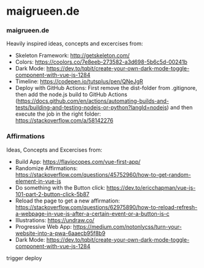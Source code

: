 # maigrueen.de

### maigrueen.de

Heavily inspired ideas, concepts and excercises from:
* Skeleton Framework: http://getskeleton.com/
* Colors: https://coolors.co/7e8eeb-273582-a3d698-5b6c5d-00241b
* Dark Mode: https://dev.to/tqbit/create-your-own-dark-mode-toggle-component-with-vue-js-1284
* Timeline: https://codepen.io/tutsplus/pen/QNeJgR
* Deploy with GitHub Actions: First remove the dist-folder from .gitignore, then add the node.js build to GitHub Actions (https://docs.github.com/en/actions/automating-builds-and-tests/building-and-testing-nodejs-or-python?langId=nodejs) and then execute the job in the right folder: https://stackoverflow.com/a/58142276

### Affirmations
Ideas, Concepts and Excercises from:
* Build App: https://flaviocopes.com/vue-first-app/
* Randomize Affirmations: https://stackoverflow.com/questions/45752960/how-to-get-random-element-in-vue-js
* Do something with the Button click: https://dev.to/ericchapman/vue-js-101-part-2-button-click-5b87
* Reload the page to get a new affirmation: https://stackoverflow.com/questions/62975890/how-to-reload-refresh-a-webpage-in-vue-js-after-a-certain-event-or-a-button-is-c
* Illustrations: https://undraw.co/
* Progressive Web App: https://medium.com/notonlycss/turn-your-website-into-a-pwa-6aaecb95f8b9
* Dark Mode: https://dev.to/tqbit/create-your-own-dark-mode-toggle-component-with-vue-js-1284

trigger deploy
